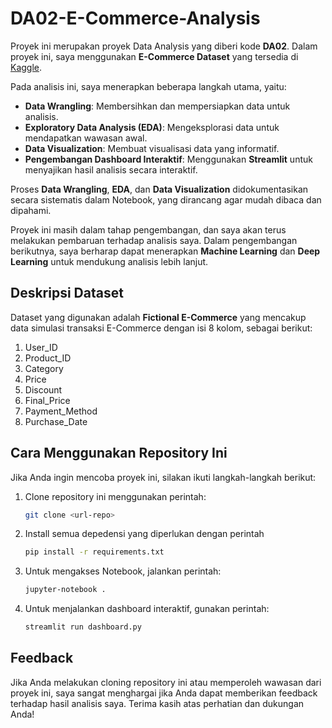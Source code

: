 # DA02-E-Commerce-Analysis

Proyek ini merupakan proyek Data Analysis yang diberi kode **DA02**. Dalam proyek ini, saya menggunakan **E-Commerce Dataset** yang tersedia di [Kaggle](https://www.kaggle.com/datasets/steve1215rogg/e-commerce-dataset/data). 

Pada analisis ini, saya menerapkan beberapa langkah utama, yaitu:
- **Data Wrangling**: Membersihkan dan mempersiapkan data untuk analisis.
- **Exploratory Data Analysis (EDA)**: Mengeksplorasi data untuk mendapatkan wawasan awal.
- **Data Visualization**: Membuat visualisasi data yang informatif.
- **Pengembangan Dashboard Interaktif**: Menggunakan **Streamlit** untuk menyajikan hasil analisis secara interaktif.

Proses **Data Wrangling**, **EDA**, dan **Data Visualization** didokumentasikan secara sistematis dalam Notebook, yang dirancang agar mudah dibaca dan dipahami.  

Proyek ini masih dalam tahap pengembangan, dan saya akan terus melakukan pembaruan terhadap analisis saya. Dalam pengembangan berikutnya, saya berharap dapat menerapkan **Machine Learning** dan **Deep Learning** untuk mendukung analisis lebih lanjut.

## **Deskripsi Dataset**
Dataset yang digunakan adalah **Fictional E-Commerce** yang mencakup data simulasi transaksi E-Commerce dengan isi 8 kolom, sebagai berikut:
1. User_ID
2. Product_ID
3. Category
4. Price
5. Discount
6. Final_Price
7. Payment_Method
8. Purchase_Date

## **Cara Menggunakan Repository Ini**
Jika Anda ingin mencoba proyek ini, silakan ikuti langkah-langkah berikut:
1. Clone repository ini menggunakan perintah:
   ```bash
   git clone <url-repo>
2. Install semua depedensi yang diperlukan dengan perintah
   ```bash
   pip install -r requirements.txt
3. Untuk mengakses Notebook, jalankan perintah:
   ```bash
   jupyter-notebook .
5. Untuk menjalankan dashboard interaktif, gunakan perintah:
   ```bash
   streamlit run dashboard.py

## **Feedback**
Jika Anda melakukan cloning repository ini atau memperoleh wawasan dari proyek ini, saya sangat menghargai jika Anda dapat memberikan feedback terhadap hasil analisis saya. Terima kasih atas perhatian dan dukungan Anda!

